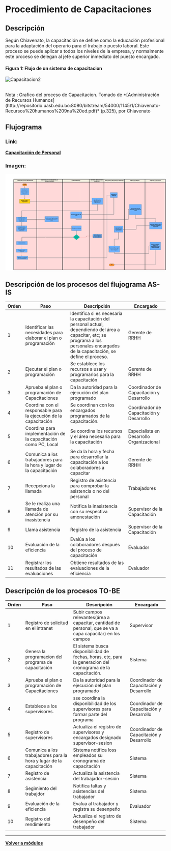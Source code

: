 # Procedimiento de Capacitaciones
## Descripción

Según Chiavenato, la capacitación se define como la educación profesional para la adaptación del operario para el trabajo o puesto laboral. Este proceso se puede aplicar a todos los niveles de la empresa, y normalmente este proceso se delegan al jefe superior inmediato del puesto encargado. 

#### Figura 1: Flujo de un sistema de capacitacion 
![Capacitacion2](https://github.com/EdisonLoky29/Grupo-2-DBD-24-1-/assets/164259064/2abcdbb2-2cd4-4d64-89c4-ce81a7e6fca5)

 <br>
Nota : Grafico del proceso de Capacitacion. Tomado de  *[Administración de Recursos Humanos](http://repositorio.uasb.edu.bo:8080/bitstream/54000/1145/1/Chiavenato-Recursos%20humanos%209na%20ed.pdf)* (p.325), por Chiavenato 

## Flujograma
### Link: 

**[Capacitación de Personal](https://lucid.app/lucidchart/e20d016c-cdfc-44a1-ba47-ce56aacd429a/edit?viewport_loc=-2478%2C-1047%2C5713%2C2798%2C0_0&invitationId=inv_281ab008-a02b-4aa9-a96a-fd2bdb0646ef)**

### Imagen:

![Capacitación ](Capacitaciones.png)


## Descripción de los procesos del flujograma AS-IS
| Orden | Paso                                                                | Descripción                                                                                                                                                                              | Encargado                                 |
| ----- | ------------------------------------------------------------------- | ---------------------------------------------------------------------------------------------------------------------------------------------------------------------------------------- | ----------------------------------------- |
| 1     | Identificar las necesidades para elaborar el plan o programación    | Identifica si es necesaria la capacitación del personal actual, dependiendo del área a capacitar, etc; se programa a los personales encargados de la capacitación, se define el proceso. | Gerente de RRHH                           |
| 2     | Ejecutar el plan o programación                                     | Se establece los recursos a usar y programarlos para la capacitación                                                                                                                     | Gerente de RRHH                           |
| 3     | Aprueba el plan o programación de Capacitaciones                    | Da la autoridad para la ejecución del plan programado                                                                                                                                    | Coordinador de Capacitación y Desarrollo                   |
| 4     | Coordina con el responsable para la ejecución de la capacitación    | Se coordinan con los encargados programados de la capacitación.                                                                                                                          | Coordinador de Capacitación y Desarrollo                    |
| 5     | Coordina para implementación de la capacitación como PC, Local      | Se coordina los recursos y el área necesaria para la capacitación                                                                                                                        | Especialista en Desarrollo Organizacional |
| 6     | Comunica a los trabajadores para la hora y lugar de la capacitación | Se da la hora y fecha para desarrollar la capacitación a los colaboradores a capacitar                                                                                                   | Gerente de RRHH                           |
| 7     | Recepciona la llamada                                               | Registro de asistencia para comprobar la asistencia o no del personal                                                                                                                    | Trabajadores                              |
| 8     | Se le realiza una llamada de atención por su inasistencia           | Notifica la inasistencia con su respectiva amonestación                                                                                                                                  | Supervisor de la Capacitación                        |
| 9     | Llama asistencia                                                    | Registro de la asistencia                                                                                                                                                                | Supervisor de la Capacitación                          |
| 10    | Evaluación de la eficiencia                                         | Evalúa a los colaboradores después del proceso de capacitación                                                                                                                           | Evaluador                           |
| 11    | Registrar los resultados de las evaluaciones                        | Obtiene resultados de las evaluaciones de la eficiencia                                                                                                                                  | Evaluador                           |
## Descripción de los procesos TO-BE
| Orden | Paso                                                                | Descripción                                                                                                  | Encargado                                |
|-------|---------------------------------------------------------------------|--------------------------------------------------------------------------------------------------------------|------------------------------------------|
|     1 | Registro de solicitud en el intranet                                | Subir campos relevantes(área a capacitar, cantidad de personal, que se va a capa capacitar) en los campos    | Supervisor                               |
|     2 | Genera la programacion del programa de capacitación                 | El sistema busca disponibilidad de fechas, horas, etc, para la generacion del cronograma de la capacitación. | Sistema                                  |
|     3 | Aprueba el plan o programación de Capacitaciones                    | Da la autoridad para la ejecución del plan programado                                                        | Coordinador de Capacitación y Desarrollo |
|     4 | Establece a los supervisores.                                       | sse coordina la disponibilidad de los supervisores para formar parte del programa                            | Coordinador de Capacitación y Desarrollo |
|     5 | Registro de supervisores                                            | Actualiza el registro de supervisores y encargados designado supervisor-sesion                               | Coordinador de Capacitación y Desarrollo |
|     6 | Comunica a los trabajadores para la hora y lugar de la capacitación | Sistema notifica  loss empleados su cronograma de capacitación                                               | Sistema                                  |
|     7 | Registro de asistencia                                              | Actualiza la asistencia del trabajador-sesión                                                                | Sistema                                  |
|     8 | Segimiento del trabajdor                                            | Notifica faltas y asistencias del trabajador                                                                 | Sistema                                  |
|     9 | Evaluación de la eficiencia                                         | Evalua al trabajador y registra su desenpeño                                                                 | Evaluador                                |
|    10 | Registro del rendimiento                                            | Actualiza el registro de desenpeño del trabajador                                                            | Sistema                                  |
---
**[Volver a módulos](../Modulos.md)**
